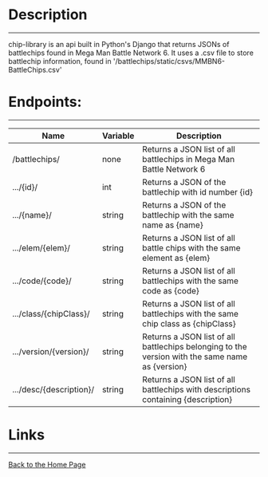 # Description
---
chip-library is an api built in Python's Django that returns JSONs of battlechips found in Mega Man Battle Network 6. It uses a .csv file to store battlechip information, found in '/battlechips/static/csvs/MMBN6-BattleChips.csv'
# Endpoints:
---
|Name|Variable|Description|
|---|---|---|
|/battlechips/|none|Returns a JSON list of all battlechips in Mega Man Battle Network 6|
|.../{id}/|int|Returns a JSON of the battlechip with id number {id}|
|.../{name}/|string|Returns a JSON of the battlechip with the same name as {name}|
|.../elem/{elem}/|string|Returns a JSON list of all battle chips with the same element as {elem}|
|.../code/{code}/|string|Returns a JSON list of all battlechips with the same code as {code}|
|.../class/{chipClass}/|string|Returns a JSON list of all battlechips with the same chip class as {chipClass}|
|.../version/{version}/|string|Returns a JSON list of all battlechips belonging to the version with the same name as {version}|
|.../desc/{description}/|string|Returns a JSON list of all battlechips with descriptions containing {description}|


# Links
---
[Back to the Home Page](https://archaether.github.io/)
